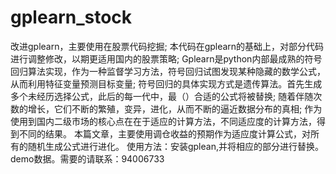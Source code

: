 # gplearn_stock
改进gplearn，主要使用在股票代码挖掘;
本代码在gplearn的基础上，对部分代码进行调整修改，以期更适用国内的股票策略;
Gplearn是python内部最成熟的符号回归算法实现，作为一种监督学习方法，符号回归试图发现某种隐藏的数学公式，从而利用特征变量预测目标变量;
符号回归的具体实现方式是遗传算法。首先生成多个未经历选择公式，此后的每一代中，最（）合适的公式将被替换;
随着伴随次数的增长，它们不断的繁殖，变异，进化，从而不断的逼近数据分布的真相;
作为使用到国内二级市场的核心点在在于适应的计算方法，不同适应度的计算方法，得到不同的结果。
本篇文章，主要使用调仓收益的预期作为适应度计算公式，对所有的随机生成公式进行进化。
使用方法：安装gplean,并将相应的部分进行替换。
demo数据。需要的请联系：94006733
